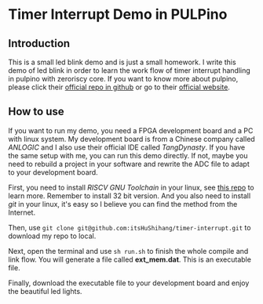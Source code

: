 # Timer Interrupt Demo in PULPino
## Introduction
This is a small led blink demo and is just a small homework. I write this demo of led blink in order to learn the work flow of timer interrupt handling in pulpino with zeroriscy core. If you want to know more about pulpino, please click their [official repo in github](https://github.com/pulp-platform/pulpino) or go to their [official website](https://pulp-platform.org/).
## How to use
If you want to run my demo, you need a FPGA development board and a PC with linux system. My development board is from a Chinese company called *ANLOGIC* and I also use their official IDE called *TangDynasty*. If you have the same setup with me, you can run this demo directly. If not, maybe you need to rebuild a project in your software and rewrite the ADC file to adapt to your development board.

First, you need to install *RISCV GNU Toolchain* in your linux, see [this repo](https://github.com/riscv/riscv-gnu-toolchain) to learn more. Remember to install 32 bit version. And you also need to install *git* in your linux, it's easy so I believe you can find the method from the Internet.

Then, use `git clone git@github.com:itsHuShihang/timer-interrupt.git` to download my repo to local.

Next, open the terminal and use `sh run.sh` to finish the whole compile and link flow. You will generate a file called **ext_mem.dat**. This is an executable file.

Finally, download the executable file to your development board and enjoy the beautiful led lights.